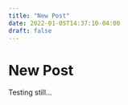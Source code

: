 ```yaml
---
title: "New Post"
date: 2022-01-05T14:37:10-04:00
draft: false
---
```


# New Post

Testing still...
